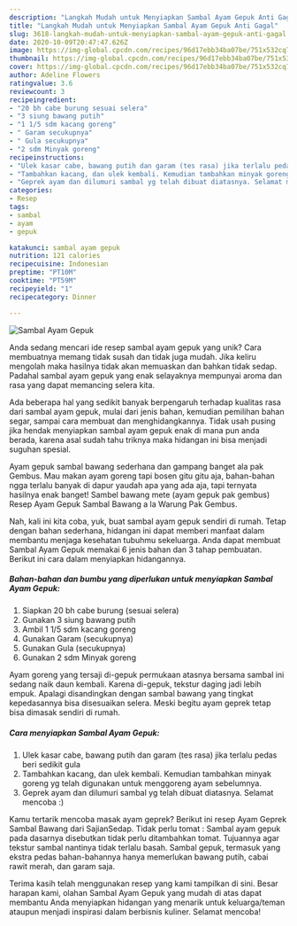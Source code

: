 ```yaml
---
description: "Langkah Mudah untuk Menyiapkan Sambal Ayam Gepuk Anti Gagal"
title: "Langkah Mudah untuk Menyiapkan Sambal Ayam Gepuk Anti Gagal"
slug: 3618-langkah-mudah-untuk-menyiapkan-sambal-ayam-gepuk-anti-gagal
date: 2020-10-09T20:47:47.626Z
image: https://img-global.cpcdn.com/recipes/96d17ebb34ba07be/751x532cq70/sambal-ayam-gepuk-foto-resep-utama.jpg
thumbnail: https://img-global.cpcdn.com/recipes/96d17ebb34ba07be/751x532cq70/sambal-ayam-gepuk-foto-resep-utama.jpg
cover: https://img-global.cpcdn.com/recipes/96d17ebb34ba07be/751x532cq70/sambal-ayam-gepuk-foto-resep-utama.jpg
author: Adeline Flowers
ratingvalue: 3.6
reviewcount: 3
recipeingredient:
- "20 bh cabe burung sesuai selera"
- "3 siung bawang putih"
- "1 1/5 sdm kacang goreng"
- " Garam secukupnya"
- " Gula secukupnya"
- "2 sdm Minyak goreng"
recipeinstructions:
- "Ulek kasar cabe, bawang putih dan garam (tes rasa) jika terlalu pedas beri sedikit gula"
- "Tambahkan kacang, dan ulek kembali. Kemudian tambahkan minyak goreng yg telah digunakan untuk menggoreng ayam sebelumnya."
- "Geprek ayam dan dilumuri sambal yg telah dibuat diatasnya. Selamat mencoba :)"
categories:
- Resep
tags:
- sambal
- ayam
- gepuk

katakunci: sambal ayam gepuk 
nutrition: 121 calories
recipecuisine: Indonesian
preptime: "PT10M"
cooktime: "PT59M"
recipeyield: "1"
recipecategory: Dinner

---
```



![Sambal Ayam Gepuk](https://img-global.cpcdn.com/recipes/96d17ebb34ba07be/751x532cq70/sambal-ayam-gepuk-foto-resep-utama.jpg)

Anda sedang mencari ide resep sambal ayam gepuk yang unik? Cara membuatnya memang tidak susah dan tidak juga mudah. Jika keliru mengolah maka hasilnya tidak akan memuaskan dan bahkan tidak sedap. Padahal sambal ayam gepuk yang enak selayaknya mempunyai aroma dan rasa yang dapat memancing selera kita.

Ada beberapa hal yang sedikit banyak berpengaruh terhadap kualitas rasa dari sambal ayam gepuk, mulai dari jenis bahan, kemudian pemilihan bahan segar, sampai cara membuat dan menghidangkannya. Tidak usah pusing jika hendak menyiapkan sambal ayam gepuk enak di mana pun anda berada, karena asal sudah tahu triknya maka hidangan ini bisa menjadi suguhan spesial.

Ayam gepuk sambal bawang sederhana dan gampang banget ala pak Gembus. Mau makan ayam goreng tapi bosen gitu gitu aja, bahan-bahan ngga terlalu banyak di dapur yaudah apa yang ada aja, tapi ternyata hasilnya enak banget! Sambel bawang mete (ayam gepuk pak gembus) Resep Ayam Gepuk Sambal Bawang a la Warung Pak Gembus.


Nah, kali ini kita coba, yuk, buat sambal ayam gepuk sendiri di rumah. Tetap dengan bahan sederhana, hidangan ini dapat memberi manfaat dalam membantu menjaga kesehatan tubuhmu sekeluarga. Anda dapat membuat Sambal Ayam Gepuk memakai 6 jenis bahan dan 3 tahap pembuatan. Berikut ini cara dalam menyiapkan hidangannya.

<!--inarticleads1-->

##### Bahan-bahan dan bumbu yang diperlukan untuk menyiapkan Sambal Ayam Gepuk:

1. Siapkan 20 bh cabe burung (sesuai selera)
1. Gunakan 3 siung bawang putih
1. Ambil 1 1/5 sdm kacang goreng
1. Gunakan  Garam (secukupnya)
1. Gunakan  Gula (secukupnya)
1. Gunakan 2 sdm Minyak goreng


Ayam goreng yang tersaji di-gepuk permukaan atasnya bersama sambal ini sedang naik daun kembali. Karena di-gepuk, tekstur daging jadi lebih empuk. Apalagi disandingkan dengan sambal bawang yang tingkat kepedasannya bisa disesuaikan selera. Meski begitu ayam geprek tetap bisa dimasak sendiri di rumah. 

<!--inarticleads2-->

##### Cara menyiapkan Sambal Ayam Gepuk:

1. Ulek kasar cabe, bawang putih dan garam (tes rasa) jika terlalu pedas beri sedikit gula
1. Tambahkan kacang, dan ulek kembali. Kemudian tambahkan minyak goreng yg telah digunakan untuk menggoreng ayam sebelumnya.
1. Geprek ayam dan dilumuri sambal yg telah dibuat diatasnya. Selamat mencoba :)


Kamu tertarik mencoba masak ayam geprek? Berikut ini resep Ayam Geprek Sambal Bawang dari SajianSedap. Tidak perlu tomat : Sambal ayam gepuk pada dasarnya disebutkan tidak perlu ditambahkan tomat. Tujuannya agar tekstur sambal nantinya tidak terlalu basah. Sambal gepuk, termasuk yang ekstra pedas bahan-bahannya hanya memerlukan bawang putih, cabai rawit merah, dan garam saja. 

Terima kasih telah menggunakan resep yang kami tampilkan di sini. Besar harapan kami, olahan Sambal Ayam Gepuk yang mudah di atas dapat membantu Anda menyiapkan hidangan yang menarik untuk keluarga/teman ataupun menjadi inspirasi dalam berbisnis kuliner. Selamat mencoba!
